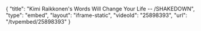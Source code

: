 {
    "title": "Kimi Raikkonen's Words Will Change Your Life -- \/SHAKEDOWN",
    "type": "embed",
    "layout": "iframe-static",
    "videoId": "25898393",
    "url": "\/tvpembed\/25898393"
}